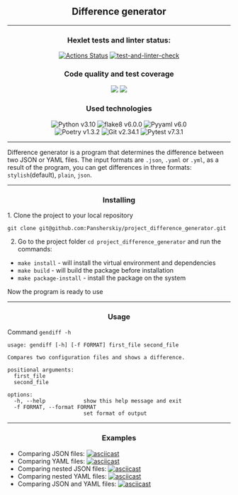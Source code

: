 <h2 align='center'>Difference generator</h2>

---

<h3 align='center'>Hexlet tests and linter status:</h3>
<div style="text-align:center">
    <a href="https://github.com/Pansherskiy/project_difference_generator/actions/workflows/hexlet-check.yml"><img src="https://github.com/Pansherskiy/project_difference_generator/actions/workflows/hexlet-check.yml/badge.svg" alt="Actions Status"></a>
    <a href="https://github.com/Pansherskiy/project_difference_generator/actions/workflows/test-and-linter-check.yml"><img src="https://github.com/Pansherskiy/project_difference_generator/actions/workflows/test-and-linter-check.yml/badge.svg" alt="test-and-linter-check"></a>
</div>
<h3 align='center'>Сode quality and test coverage</h3>
<div style="text-align:center">
    <a href="https://codeclimate.com/github/Pansherskiy/project_difference_generator/maintainability"><img src="https://api.codeclimate.com/v1/badges/14c1326419db56c39355/maintainability" /></a>
    <a href="https://codeclimate.com/github/Pansherskiy/project_difference_generator/test_coverage"><img src="https://api.codeclimate.com/v1/badges/14c1326419db56c39355/test_coverage" /></a>
</div>

<h3 align='center'>Used technologies</h3>

<div style="text-align:center">
    <img src="https://img.shields.io/badge/Python-v3.10-blue?style=plastic&logo=python" alt="Python v3.10">
    <img src="https://img.shields.io/badge/flake8-v6.0.0-green?style=plastic&logo=flake8" alt="flake8 v6.0.0">
    <img src="https://img.shields.io/badge/Pyyaml-v6.0-blue?style=plastic&logo=Python" alt="Pyyaml v6.0">
</div>

<div style="text-align:center">
    <img src="https://img.shields.io/badge/Poetry-v1.3.2-blue?style=plastic&logo=poetry" alt="Poetry v1.3.2">
    <img src="https://img.shields.io/badge/Git-v2.34.1-red?style=plastic&logo=Git" alt="Git v2.34.1">
    <img src="https://img.shields.io/badge/Pytest-v7.3.1-blue?style=plastic&logo=Pytest" alt="Pytest v7.3.1">
</div>


---

Difference generator is a program that determines the 
difference between two JSON or YAML files. The input formats are
`.json`, `.yaml` or `.yml`, as a result of the program, you can get
differences in three formats: `stylish`(default), `plain`, `json`.

---

<h3 align='center'>Installing</h3>
1. Сlone the project to your local repository

`git clone git@github.com:Pansherskiy/project_difference_generator.git`

2. Go to the project folder `cd project_difference_generator` and run the commands:

* `make install` - will install the virtual environment and dependencies
* `make build` - will build the package before installation
* `make package-install` - install the package on the system

Now the program is ready to use

---

<h3 align='center'>Usage</h3>

Command `gendiff -h`
```commandline
usage: gendiff [-h] [-f FORMAT] first_file second_file

Compares two configuration files and shows a difference.

positional arguments:
  first_file
  second_file

options:
  -h, --help            show this help message and exit
  -f FORMAT, --format FORMAT
                        set format of output
```

---

<h3 align='center'>Examples</h3>

* Comparing JSON files:
[![asciicast](https://asciinema.org/a/589790.svg)](https://asciinema.org/a/589790)
* Comparing YAML files:
[![asciicast](https://asciinema.org/a/589799.svg)](https://asciinema.org/a/589799)
* Comparing nested JSON files:
[![asciicast](https://asciinema.org/a/589800.svg)](https://asciinema.org/a/589800)
* Comparing nested YAML files:
[![asciicast](https://asciinema.org/a/589802.svg)](https://asciinema.org/a/589802)
* Comparing JSON and YAML files:
[![asciicast](https://asciinema.org/a/589804.svg)](https://asciinema.org/a/589804)